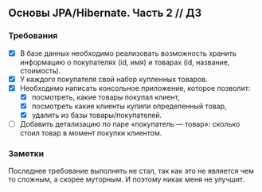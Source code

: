 ## Основы JPA/Hibernate. Часть 2 // ДЗ 

### Требования
- [x] В базе данных необходимо реализовать возможность хранить информацию о покупателях (id, имя) и товарах (id, название, стоимость).
- [x] У каждого покупателя свой набор купленных товаров.
- [x] Необходимо написать консольное приложение, которое позволит:
  - [x] посмотреть, какие товары покупал клиент,
  - [x] посмотреть какие клиенты купили определенный товар,
  - [x] удалить из базы товары/покупателей.
- [ ] Добавить детализацию по паре «покупатель — товар»: сколько стоил товар в момент покупки клиентом.

### Заметки
Последнее требование выполнять не стал, так как это не является чем то сложным, а скорее муторным.
И поэтому никак меня не улучшит.